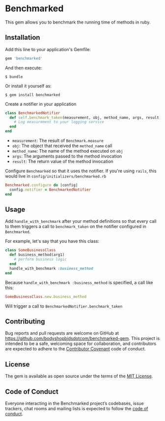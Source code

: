 # Benchmarked

This gem allows you to benchmark the running time of methods in ruby.

## Installation

Add this line to your application's Gemfile:

```ruby
gem 'benchmarked'
```

And then execute:

```
$ bundle
```

Or install it yourself as:

```
$ gem install benchmarked
```

Create a notifier in your application
```ruby
class BenchmarkedNotifier
  def self.benchmark_taken(measurement, obj, method_name, args, result)
    # Log measurement to your logging service
  end
end
```
- `measurement`: The result of `Benchmark.measure`
- `obj`: The object that received the `method_name` call
- `method_name`: The name of the method executed on `obj`
- `args`: The arguments passed to the method invocation
- `result`: The return value of the method invocation


Configure `Benchmarked` so that it uses the notifier. If you're using `rails`, this would live in `config/initializers/benchmarked.rb`
```ruby
Benchmarked.configure do |config|
  config.notifier = BenchmarkedNotifier
end
```

## Usage

Add `handle_with_benchmark` after your method definitions so that every call to them triggers a call to `benchmark_taken` on the notifier configured in `Benchmarked`.

For example, let's say that you have this class:
```ruby
class SomeBusinessClass
  def business_method(arg1)
    # perform business logic
  end
  handle_with_benchmark :business_method
end
```

Because `handle_with_benchmark :business_method` is specified, a call like this:
```ruby
SomeBusinessClass.new.business_method
```
Will trigger a call to `BenchmarkedNotifier.benchmark_taken`

## Contributing

Bug reports and pull requests are welcome on GitHub at https://github.com/bodyshopbidsdotcom/benchmarked-gem. This project is intended to be a safe, welcoming space for collaboration, and contributors are expected to adhere to the [Contributor Covenant](http://contributor-covenant.org) code of conduct.

## License

The gem is available as open source under the terms of the [MIT License](https://opensource.org/licenses/MIT).

## Code of Conduct

Everyone interacting in the Benchmarked project’s codebases, issue trackers, chat rooms and mailing lists is expected to follow the [code of conduct](https://github.com/[USERNAME]/benchmarked/blob/master/CODE_OF_CONDUCT.md).
